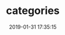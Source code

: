 ---
title: categories
date: 2019-01-31 17:35:15
type: "categories"
layout: "categories"
comments : false
---